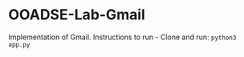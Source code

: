 # OOADSE-Lab-Gmail
Implementation of Gmail.
Instructions to run - 
Clone and run:
```python3 app.py```

